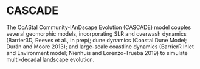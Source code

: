 # CASCADE
The CoAStal Community-lAnDscape Evolution (CASCADE) model couples several geomorphic models, incorporating SLR and overwash dynamics (Barrier3D, Reeves et al., in prep); dune dynamics (Coastal Dune Model; Durán and Moore 2013); and large-scale coastline dynamics (BarrierR Inlet and Environment model; Nienhuis and Lorenzo-Trueba 2019) to simulate multi-decadal landscape evolution.
